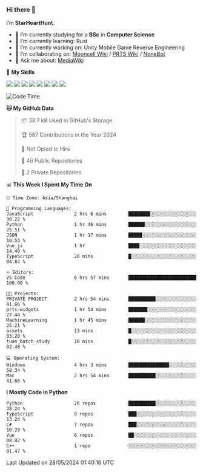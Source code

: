 ### Hi there 👋

I’m **StarHeartHunt**.

- 🏫 I’m currently studying for a **BSc** in **Computer Science**
- 🌱 I’m currently learning: Rust
- 🔭 I’m currently working on: Unity Mobile Game Reverse Engineering
- 👯 I’m collaborating on: [Mooncell Wiki](https://fgo.wiki/) / [PRTS Wiki](http://prts.wiki/) / [NoneBot](https://github.com/nonebot)
- 💬 Ask me about: [MediaWiki](https://www.mediawiki.org)

🌟 **My Skills**

![](https://img.shields.io/badge/-Python-3e74a2?style=flat-square&logo=Python&logoColor=fff)
![](https://img.shields.io/badge/-Node.js-339933?style=flat-square&logo=node.js&logoColor=fff)
![](https://img.shields.io/badge/-Vue-4fc08d?style=flat-square&logo=vue.js&logoColor=fff)
![](https://img.shields.io/badge/-React-2d98ce?style=flat-square&logo=React&logoColor=fff)
![](https://img.shields.io/badge/-TypeScript-3178C6?style=flat-square&logo=TypeScript&logoColor=fff)
![](https://img.shields.io/badge/-Docker-2496ED?style=flat-square&logo=Docker&logoColor=fff)
![](https://img.shields.io/badge/-Linux-000000?style=flat-square&logo=Linux&logoColor=fff)
![](https://img.shields.io/badge/-Dotnet-512bd4?style=flat-square&logo=.net&logoColor=fff)

<!--START_SECTION:waka-->
![Code Time](http://img.shields.io/badge/Code%20Time-1%2C030%20hrs%208%20mins-blue)

**🐱 My GitHub Data** 

> 📦 38.7 kB Used in GitHub's Storage 
 > 
> 🏆 587 Contributions in the Year 2024
 > 
> 🚫 Not Opted to Hire
 > 
> 📜 46 Public Repositories 
 > 
> 🔑 2 Private Repositories 
 > 
📊 **This Week I Spent My Time On** 

```text
🕑︎ Time Zone: Asia/Shanghai

💬 Programming Languages: 
JavaScript               2 hrs 6 mins        ████████░░░░░░░░░░░░░░░░░   30.22 % 
Python                   1 hr 46 mins        ██████░░░░░░░░░░░░░░░░░░░   25.51 % 
JSON                     1 hr 17 mins        █████░░░░░░░░░░░░░░░░░░░░   18.53 % 
Vue.js                   1 hr                ████░░░░░░░░░░░░░░░░░░░░░   14.40 % 
TypeScript               20 mins             █░░░░░░░░░░░░░░░░░░░░░░░░   04.84 % 

🔥 Editors: 
VS Code                  6 hrs 57 mins       █████████████████████████   100.00 % 

🐱‍💻 Projects: 
PRIVATE PROJECT          2 hrs 54 mins       ██████████░░░░░░░░░░░░░░░   41.66 % 
prts-widgets             1 hr 54 mins        ███████░░░░░░░░░░░░░░░░░░   27.44 % 
MachineLearning          1 hr 45 mins        ██████░░░░░░░░░░░░░░░░░░░   25.21 % 
assets                   13 mins             █░░░░░░░░░░░░░░░░░░░░░░░░   03.20 % 
tuan_batch_study         10 mins             █░░░░░░░░░░░░░░░░░░░░░░░░   02.48 % 

💻 Operating System: 
Windows                  4 hrs 3 mins        ███████████████░░░░░░░░░░   58.34 % 
Mac                      2 hrs 54 mins       ██████████░░░░░░░░░░░░░░░   41.66 % 
```

**I Mostly Code in Python** 

```text
Python                   26 repos            ██████████░░░░░░░░░░░░░░░   38.24 % 
TypeScript               9 repos             ███░░░░░░░░░░░░░░░░░░░░░░   13.24 % 
C#                       7 repos             ███░░░░░░░░░░░░░░░░░░░░░░   10.29 % 
Vue                      6 repos             ██░░░░░░░░░░░░░░░░░░░░░░░   08.82 % 
C++                      1 repo              ░░░░░░░░░░░░░░░░░░░░░░░░░   01.47 % 
```




 Last Updated on 28/05/2024 01:40:16 UTC
<!--END_SECTION:waka-->
